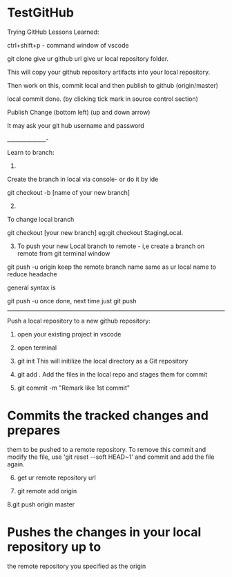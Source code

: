 # TestGitHub
Trying GitHub
Lessons Learned:

ctrl+shift+p - command window of vscode

git clone
give ur github url
give ur local repository folder.

This will  copy your github repository
artifacts into your local repository.

Then work on this, commit local and then publish to github (origin/master)



local commit done. (by clicking tick mark in source control section)


Publish Change (bottom left) (up and down arrow)


It may ask your git hub username and password



______________-

Learn to branch:

1. 
Create the branch in local via console-
or do it by ide

git checkout -b [name of your new branch]

2.
To change local branch

git checkout [your new branch]
 eg:git checkout StagingLocal.

3. To push your new Local branch to remote - i,e create a branch on remote from
git terminal window

git push -u origin <New Remote Branch Name> 
keep the remote branch name same as ur local name to reduce headache

general syntax is 

git push -u <remotename i.e origin> <branch>
once done, next time just git push


_________________________________
Push a local repository to a new github repository:

1. open your existing project in vscode

2. open terminal

3. git init
This will initilize the local directory as a Git repository

4. git add .
Add the files in the local repo and stages them for commit

5. git commit -m "Remark like 1st commit"

# Commits the tracked changes and prepares
 them to be pushed to a remote repository. 
To remove this commit and modify the file,
 use 'git reset --soft HEAD~1' and commit and add the file again.

6. get ur remote repository url

7. git remote add origin <remote repo url>

8.git push origin master
# Pushes the changes in your local repository up to 
the remote repository you specified as the origin
